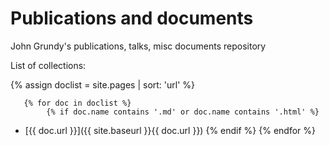 <meta name="google-site-verification" content="cGgjq3M1u6oI4PVYy-qFMCTnvU0hwT654XD8HE3zX4M" />


# Publications and documents
John Grundy's publications, talks, misc documents repository

List of collections:

{% assign doclist = site.pages | sort: 'url'  %}
    
       {% for doc in doclist %}
            {% if doc.name contains '.md' or doc.name contains '.html' %}
 - [{{ doc.url }}]({{ site.baseurl }}{{ doc.url }})
            {% endif %}
        {% endfor %}
    

    

